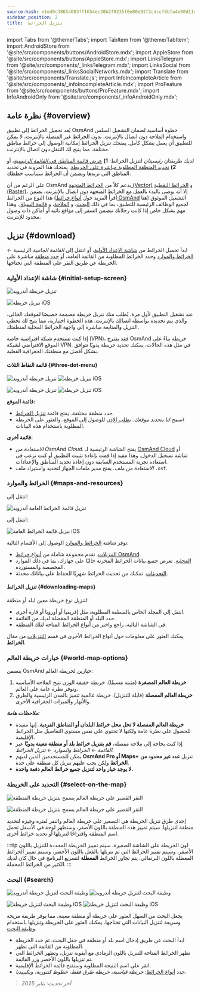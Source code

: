 ```yaml
---
source-hash: e1ed0c38654083ff1654ec38b2f9235f0e80e91f2cdccf6bfa4e90d11da491a5
sidebar_position: 2
title:  تنزيل الخرائط
---
```

import Tabs from '@theme/Tabs';
import TabItem from '@theme/TabItem';
import AndroidStore from '@site/src/components/buttons/AndroidStore.mdx';
import AppleStore from '@site/src/components/buttons/AppleStore.mdx';
import LinksTelegram from '@site/src/components/_linksTelegram.mdx';
import LinksSocial from '@site/src/components/_linksSocialNetworks.mdx';
import Translate from '@site/src/components/Translate.js';
import InfoIncompleteArticle from '@site/src/components/_infoIncompleteArticle.mdx';
import ProFeature from '@site/src/components/buttons/ProFeature.mdx';
import InfoAndroidOnly from '@site/src/components/_infoAndroidOnly.mdx';




## نظرة عامة {#overview}

يُعد تحميل الخرائط إلى تطبيق OsmAnd خطوة أساسية لضمان التشغيل السلس واستخدام الملاحة دون اتصال بالإنترنت. بدون الخرائط غير المتصلة بالإنترنت، لا يمكن للتطبيق أن يعمل بشكل كامل. يمنحك تنزيل الخرائط إمكانية الوصول إلى خرائط مناطق مختلفة، مما يتيح لك التنقل دون اتصال بالإنترنت.

لديك طريقتان *رئيسيتان* لتنزيل الخرائط: **1)** [عرض قائمة المناطق في *القائمة الرئيسية*](#maps-and-resources)، أو **2)** [تحديد المنطقة المطلوبة مباشرة على الخريطة](#select-on-the-map). يمنحك هذا المرونة في تحديد المناطق التي تريدها ويضمن أن الخرائط ستناسب خططك.

على الرغم من أن OsmAnd يدعم كلاً من [الخرائط المتجهة (Vector)](../map/vector-maps.md) و [الخرائط النقطية (Raster)](../map/raster-maps.md)، إلا أنه يوصى بالبدء بالعمل مع الخرائط المتجهة دون اتصال بالإنترنت. يضمن هذا النوع من الخرائط (اقرأ المزيد حول [أنواع خرائط OsmAnd](../personal/maps-resources.md#map-types) هنا) التشغيل الموثوق لجميع الوظائف الرئيسية للتطبيق، بما في ذلك [البحث](../search/index.md)، و [الملاحة](../navigation/index.md)، و [قائمة السياق](../map/map-context-menu.md). وهذا مهم بشكل خاص إذا كانت رحلاتك تتضمن السفر إلى مواقع نائية أو أماكن ذات وصول محدود للإنترنت.


## تنزيل {#download}

ابدأ تحميل الخرائط من [شاشة الإعداد الأولية](#initial-setup-screen)، أو انتقل إلى *القائمة الجانبية* الرئيسية *←* [الخرائط والموارد](#maps-and-resources) وحدد الخرائط المطلوبة من القائمة العامة، أو [حدد منطقة](#select-on-the-map) مباشرة على الخريطة عن طريق النقر على المنطقة التي تحتاجها.


### شاشة الإعداد الأولية {#initial-setup-screen}

<Tabs groupId="operating-systems" queryString="current-os">

<TabItem value="android" label="Android">

![تنزيل خريطة أندرويد](@site/static/img/steps/start_screen_first_screen_andr.png)

</TabItem>

<TabItem value="ios" label="iOS">

![تنزيل خريطة iOS](@site/static/img/steps/start_screen_first_screen_ios.png)

</TabItem>

</Tabs>

عند تشغيل التطبيق لأول مرة، يُطلب منك تنزيل خريطة مصممة خصيصًا لموقعك الحالي، والذي يتم تحديده بواسطة اتصالك بالإنترنت. هذه الخطوة اختيارية، مما يتيح لك تخطي التنزيل والمتابعة مباشرة إلى واجهة الخرائط المحلية لمنطقتك.

إذا كنت تستخدم شبكة افتراضية خاصة (VPN)، فقد يقترح OsmAnd خريطة بناءً على الموقع الافتراضي لشبكة VPN. في مثل هذه الحالات، يمكنك تحديد خريطة يدويًا تتوافق بشكل أفضل مع منطقتك الجغرافية الفعلية.


#### قائمة النقاط الثلاث {#three-dot-menu}

<Tabs groupId="operating-systems" queryString="current-os">

<TabItem value="android" label="Android">

![تنزيل خريطة أندرويد](@site/static/img/steps/start_screen_first_screen_location_andr.png) ![تنزيل خريطة iOS](@site/static/img/steps/start_screen_first_screen_other_andr.png)

</TabItem>

<TabItem value="ios" label="iOS">

![تنزيل خريطة أندرويد](@site/static/img/steps/start_screen_first_screen_location_ios.png) ![تنزيل خريطة iOS](@site/static/img/steps/start_screen_first_screen_other_ios.png)

</TabItem>

</Tabs>

**قائمة الموقع:**

- *حدد منطقة مختلفة.* يفتح قائمة [تنزيل الخرائط](#maps-and-resources).
- *اسمح لنا بتحديد موقعك.* [يطلب الإذن](../start-with/first-steps.md#permission-to-access-the-location) للوصول إلى الموقع، والعثور على الخريطة المطلوبة باستخدام هذه البيانات.

**قائمة أخرى:**

- *الاستعادة من OsmAnd Cloud.* يفتح الشاشة الرئيسية لـ [OsmAnd Cloud](../personal/osmand-cloud.md) أو شاشة تسجيل الدخول. وهذا مفيد إذا قمت بإعادة تثبيت التطبيق أو كنت ترغب في استعادة تجربة المستخدم السابقة دون إعادة تحديد المناطق والإعدادات.
- *الاستعادة من ملف.* يفتح مدير ملفات الجهاز لتحديد واستيراد ملف `.osf`.


### الخرائط والموارد {#maps-and-resources}

<Tabs groupId="operating-systems" queryString="current-os">

<TabItem value="android" label="Android">

انتقل إلى: *<Translate android="true" ids="shared_string_menu,maps_and_resources,downloads"/>*

![تنزيل قائمة الخرائط العامة أندرويد](@site/static/img/personal/maps/download_menu_andr.png)

</TabItem>

<TabItem value="ios" label="iOS">

انتقل إلى: *<Translate ios="true" ids="shared_string_menu,res_mapsres"/>*

![تنزيل قائمة الخرائط العامة iOS](@site/static/img/personal/maps/download_menu_ios.png)

</TabItem>

</Tabs>

توفر شاشة [الخرائط والموارد](../personal/maps-resources.md) الوصول إلى الأقسام التالية:

- [التنزيلات](../personal/maps-resources.resources.md#downloads). تقدم مجموعة شاملة من [أنواع خرائط OsmAnd](../personal/maps-resources.md#map-types).
- [المحلية](../personal/maps-resources.md#local). تعرض جميع بيانات الخرائط المخزنة حاليًا على جهازك، بما في ذلك الموارد المخصصة والمستوردة.
- [التحديثات](../personal/maps-resources.md#updates). تمكنك من تحديث الخرائط شهريًا للحفاظ على بياناتك محدثة.

#### تنزيل الخرائط {#downloading-maps}

لتنزيل نوع خريطة معين لبلد أو منطقة:

- انتقل إلى المجلد الخاص بالمنطقة المطلوبة، مثل إفريقيا أو أوروبا أو قارة أخرى.
- حدد البلد أو المنطقة المفضلة لديك من القائمة.
- في الشاشة التالية، راجع واختر من أنواع الخرائط المتاحة لتلك المنطقة.

يمكنك العثور على معلومات حول أنواع الخرائط الأخرى في قسم [التنزيلات](../personal/maps-resources.md#downloads) من مقال **الخرائط**.

### خيارات خريطة العالم {#world-map-options}

يتضمن OsmAnd خيارين لخريطة العالم:

1. **خريطة العالم المصغرة** (مثبتة مسبقًا). خريطة خفيفة الوزن تتيح الملاحة الأساسية وتوفر نظرة عامة على العالم.
2. **خريطة العالم المفصلة** (قابلة للتنزيل). خريطة عالمية تتميز بالمدن الرئيسية والطرق والأنهار والميزات الجغرافية الأخرى.

***ملاحظات هامة:***

- **خريطة العالم المفصلة لا تحل محل خرائط البلدان أو المناطق الفردية.** إنها مفيدة للحصول على نظرة عامة ولكنها لا تحتوي على نفس مستوى التفاصيل مثل الخرائط الإقليمية.
- إذا كنت بحاجة إلى ملاحة مفصلة، **قم بتنزيل خرائط بلد أو منطقة معينة يدويًا** عبر *القائمة ← الخرائط والموارد ← تنزيل الخرائط.*
- يمكن للمستخدمين الذين لديهم **OsmAnd Pro أو Maps+** تنزيل **عدد غير محدود من الخرائط** ولكن يجب عليهم تنزيل كل منطقة على حدة.
- **لا يوجد خيار واحد لتنزيل جميع خرائط العالم دفعة واحدة.**


### التحديد على الخريطة {#select-on-the-map}

<Tabs groupId="operating-systems" queryString="current-os">

<TabItem value="android" label="Android">

![النقر القصير على خريطة العالم يسمح بتنزيل خريطة المنطقة](@site/static/img/map/download_region_map_via_worldmap.png)

</TabItem>

<TabItem value="ios" label="iOS">

![النقر القصير على خريطة العالم يسمح بتنزيل خريطة المنطقة](@site/static/img/settings/download_region_map_via_worldmap_ios.png)

</TabItem>

</Tabs>

إحدى طرق تنزيل الخريطة هي التصغير على خريطة العالم والنقر لفترة وجيزة لتحديد منطقة لتنزيلها. سيتم تمييز هذه المنطقة باللون الأصفر، وستظهر لوحة في الأسفل تحمل اسم المنطقة واقتراحًا لتنزيلها أو تحديد خرائط أخرى.

:::tip لون الخريطة
على الشاشة الصغيرة، سيتم تمييز الخريطة المحددة للتنزيل باللون الأصفر، وسيتم تمييز الخرائط التي تم تنزيلها بالفعل باللون الأخضر، وسيتم تمييز الخرائط المعطلة باللون البرتقالي. يتم تجاوز الخرائط **المعطلة** لتسريع البرنامج في حال كان لديك الكثير من الخرائط المحملة.
:::

### البحث {#search}

<Tabs groupId="operating-systems" queryString="current-os">

<TabItem value="android" label="Android">

![وظيفة البحث لتنزيل خريطة أندرويد](@site/static/img/settings/search_download_map_3_andr.png) ![وظيفة البحث لتنزيل خريطة أندرويد](@site/static/img/settings/search_download_map_4_andr.png)

</TabItem>

<TabItem value="ios" label="iOS">

![وظيفة البحث لتنزيل خريطة iOS](@site/static/img/settings/search_download_map_1_ios.png) ![وظيفة البحث لتنزيل خريطة iOS](@site/static/img/settings/search_download_map_2_ios.png)

</TabItem>

</Tabs>

يجعل البحث من السهل العثور على خريطة أو منطقة معينة، مما يوفر طريقة مريحة وسريعة لتنزيل البيانات التي تحتاجها. يمكنك العثور على الخريطة وتنزيلها باستخدام [وظيفة البحث](../search/index.md).

- ابدأ البحث عن طريق إدخال اسم بلد أو منطقة في حقل البحث. ثم حدد الخريطة المطلوبة من القائمة التي تظهر.
- تظهر الخرائط المتاحة للتنزيل باللون الرمادي مع أيقونة تنزيل، وتظهر الخرائط التي تم تنزيلها باللون الأخضر وزر القائمة.
- انقر على اسم النتيجة المطلوبة وستفتح قائمة الخرائط الإقليمية.
- حدد [أنواع الخرائط](../personal/maps-resources.md#map-types): *خريطة قياسية، خريطة طرق فقط، خطوط كنتورية، ويكيبيديا*.

> *آخر تحديث: يناير 2025*